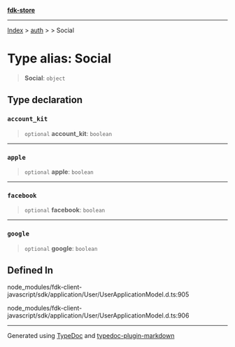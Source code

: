 [**fdk-store**](../../../README.md)
***

[Index](../../../API.md) > [auth](../../README.md) > [<internal>](../README.md) > Social

# Type alias: Social

> **Social**: `object`

## Type declaration

### `account_kit`

> `optional` **account\_kit**: `boolean`

***

### `apple`

> `optional` **apple**: `boolean`

***

### `facebook`

> `optional` **facebook**: `boolean`

***

### `google`

> `optional` **google**: `boolean`

## Defined In

node\_modules/fdk-client-javascript/sdk/application/User/UserApplicationModel.d.ts:905

node\_modules/fdk-client-javascript/sdk/application/User/UserApplicationModel.d.ts:906

***
Generated using [TypeDoc](https://typedoc.org/) and [typedoc-plugin-markdown](https://www.npmjs.com/package/typedoc-plugin-markdown)
